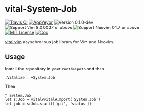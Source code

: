 vital-System-Job
==============================================================================
[![Travis CI](https://img.shields.io/travis/lambdalisue/vital-System-Job/master.svg?style=flat-square&label=Travis%20CI)](https://travis-ci.org/lambdalisue/vital-System-Job)
[![AppVeyor](https://img.shields.io/appveyor/ci/lambdalisue/vital-System-Job/master.svg?style=flat-square&label=AppVeyor)](https://ci.appveyor.com/project/lambdalisue/vital-System-Job/branch/master)
![Version 0.1.0-dev](https://img.shields.io/badge/version-0.1.0--dev-yellow.svg?style=flat-square)
![Support Vim 8.0.0027 or above](https://img.shields.io/badge/support-Vim%208.0.0027%20or%20above-yellowgreen.svg?style=flat-square)
![Support Neovim 0.1.7 or above](https://img.shields.io/badge/support-Neovim%200.1.7%20or%20above-yellowgreen.svg?style=flat-square)
[![MIT License](https://img.shields.io/badge/license-MIT-blue.svg?style=flat-square)](LICENSE.md)
[![Doc](https://img.shields.io/badge/doc-%3Ah%20System.Job-orange.svg?style=flat-square)](doc/Vital/System/Job.txt)

[vital.vim][] asynchronous job library for Vim and Neovim.

[vital.vim]: https://github.com/vim-jp/vital.vim

Usage
-------------------------------------------------------------------------------

Install the repository in your `runtimepath` and then

```vim
:Vitalize . +System.Job
```

Then

```vim
" System.Job
let s:Job = vital#vital#import('System.Job')
let job = s:Job.start(['git', 'status'])
```
